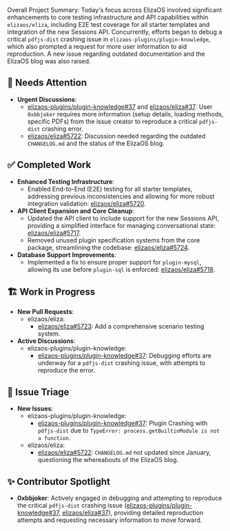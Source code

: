 Overall Project Summary:
Today's focus across ElizaOS involved significant enhancements to core testing infrastructure and API capabilities within `elizaos/eliza`, including E2E test coverage for all starter templates and integration of the new Sessions API. Concurrently, efforts began to debug a critical `pdfjs-dist` crashing issue in `elizaos-plugins/plugin-knowledge`, which also prompted a request for more user information to aid reproduction. A new issue regarding outdated documentation and the ElizaOS blog was also raised.

## 🚨 Needs Attention
- **Urgent Discussions**:
    - [elizaos-plugins/plugin-knowledge#37](https://github.com/elizaos-plugins/plugin-knowledge/issues/37) and [elizaos/eliza#37](https://github.com/elizaos/eliza/issues/37): User `0xbbjoker` requires more information (setup details, loading methods, specific PDFs) from the issue creator to reproduce a critical `pdfjs-dist` crashing error.
    - [elizaos/eliza#5722](https://github.com/elizaos/eliza/issues/5722): Discussion needed regarding the outdated `CHANGELOG.md` and the status of the ElizaOS blog.

## ✅ Completed Work
- **Enhanced Testing Infrastructure**:
    - Enabled End-to-End (E2E) testing for all starter templates, addressing previous inconsistencies and allowing for more robust integration validation: [elizaos/eliza#5720](https://github.com/elizaos/eliza/pull/5720).
- **API Client Expansion and Core Cleanup**:
    - Updated the API client to include support for the new Sessions API, providing a simplified interface for managing conversational state: [elizaos/eliza#5717](https://github.com/elizaos/eliza/pull/5717).
    - Removed unused plugin specification systems from the core package, streamlining the codebase: [elizaos/eliza#5724](https://github.com/elizaos/eliza/pull/5724).
- **Database Support Improvements**:
    - Implemented a fix to ensure proper support for `plugin-mysql`, allowing its use before `plugin-sql` is enforced: [elizaos/eliza#5718](https://github.com/elizaos/eliza/pull/5718).

## 🏗️ Work in Progress
- **New Pull Requests**:
    - elizaos/eliza:
        - [elizaos/eliza#5723](https://github.com/elizaos/eliza/pull/5723): Add a comprehensive scenario testing system.
- **Active Discussions**:
    - elizaos-plugins/plugin-knowledge:
        - [elizaos-plugins/plugin-knowledge#37](https://github.com/elizaos-plugins/plugin-knowledge/issues/37): Debugging efforts are underway for a `pdfjs-dist` crashing issue, with attempts to reproduce the error.

## 🐞 Issue Triage
- **New Issues**:
    - elizaos-plugins/plugin-knowledge:
        - [elizaos-plugins/plugin-knowledge#37](https://github.com/elizaos-plugins/plugin-knowledge/issues/37): Plugin Crashing with `pdfjs-dist` due to `TypeError: process.getBuiltinModule is not a function`.
    - elizaos/eliza:
        - [elizaos/eliza#5722](https://github.com/elizaos/eliza/issues/5722): `CHANGELOG.md` not updated since January, questioning the whereabouts of the ElizaOS blog.

## ✨ Contributor Spotlight
- **0xbbjoker**: Actively engaged in debugging and attempting to reproduce the critical `pdfjs-dist` crashing issue ([elizaos-plugins/plugin-knowledge#37](https://github.com/elizaos-plugins/plugin-knowledge/issues/37), [elizaos/eliza#37](https://github.com/elizaos/eliza/issues/37)), providing detailed reproduction attempts and requesting necessary information to move forward.